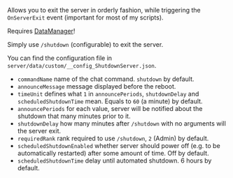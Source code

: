 Allows you to exit the server in orderly fashion, while triggering the `OnServerExit` event (important for most of my scripts).

Requires [DataManager](https://github.com/tes3mp-scripts/DataManager)!

Simply use `/shutdown` (configurable) to exit the server.

You can find the configuration file in `server/data/custom/__config_ShutdownServer.json`.
* `commandName` name of the chat command. `shutdown` by default.
* `announceMessage` message displayed before the reboot.
* `timeUnit` defines what `1` in `announcePeriods`, `shutdownDelay` and `scheduledShutdownTime` mean. Equals to `60` (a minute) by default.
* `announcePeriods` for each value, server will be notified about the shutdown that many minutes prior to it.
* `shutdownDelay` how many minutes after `/shutdown` with no arguments will the server exit.
* `requiredRank` rank required to use `/shutdown`, `2` (Admin) by default.
* `scheduledShutdownEnabled` whether server should power off (e.g. to be automatically restarted) after some amount of time. Off by default.
* `scheduledShutdownTime` delay until automated shutdown. 6 hours by default.
